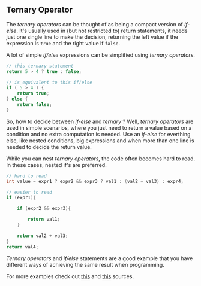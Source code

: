 ## Ternary Operator

The _ternary operators_ can be thought of as being a compact version of _if-else_. It's usually used in (but not restricted to) return statements, it needs just one single line to make the decision, returning the left value if the expression is `true` and the right value if `false`.

A lot of simple _if/else_ expressions can be simplified using _ternary operators_.

```java
// this ternary statement
return 5 > 4 ? true : false;

// is equivalent to this if/else
if ( 5 > 4 ) {
    return true;
} else {
    return false;
}
```

So, how to decide between _if-else_ and _ternary_ ? Well, _ternary operators_ are used in simple scenarios, where you just need to return a value based on a condition and no extra computation is needed. Use an _if-else_ for everthing else, like nested conditions, big expressions and when more than one line is needed to decide the return value.

While you can nest _ternary operators_, the code often becomes hard to read. In these cases, nested if's are preferred.

```java
// hard to read
int value = expr1 ? expr2 && expr3 ? val1 : (val2 + val3) : expr4;

// easier to read
if (expr1){

    if (expr2 && expr3){

        return val1;
    } 

    return val2 + val3;
} 
return val4;


```

_Ternary operators_ and _if/else_ statements are a good example that you have different ways of achieving the same result when programming.

For more examples check out [this][ternary-operator-first] and [this][ternary-operator-second] sources.

[ternary-operator-first]: https://www.programiz.com/java-programming/ternary-operator
[ternary-operator-second]: https://www.baeldung.com/java-ternary-operator
